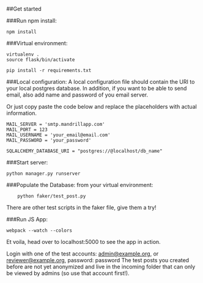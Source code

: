 ##Get started

###Run npm install:
```
npm install
```


###Virtual environment:
```
virtualenv .
source flask/bin/activate
```

```
pip install -r requirements.txt
```
###Local configuration:
A local configuration file should contain the URI to your local postgres database. In addition, if you want to be able to send email, also add name and password of you email server.

Or just copy paste the code below and replace the placeholders with actual information.

```
MAIL_SERVER = 'smtp.mandrillapp.com'
MAIL_PORT = 123
MAIL_USERNAME = 'your_email@email.com'
MAIL_PASSWORD = 'your_password'

SQLALCHEMY_DATABASE_URI = "postgres://@localhost/db_name"

```

###Start server:
```
python manager.py runserver
```

###Populate the Database:
from your virtual environment:
```
	python faker/test_post.py
```
There are other test scripts in the faker file, give them a try!

###Run JS App:
```
webpack --watch --colors
```

Et voila, head over to localhost:5000 to see the app in action.

Login with one of the test accounts:
admin@example.org, or reviewer@example.org, password: password
The test posts you created before are not yet anonymized and live in the incoming folder that can only be viewed by admins (so use that account first!).


